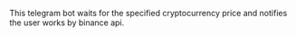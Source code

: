 This telegram bot waits for the specified cryptocurrency price and notifies the user works by binance api.
